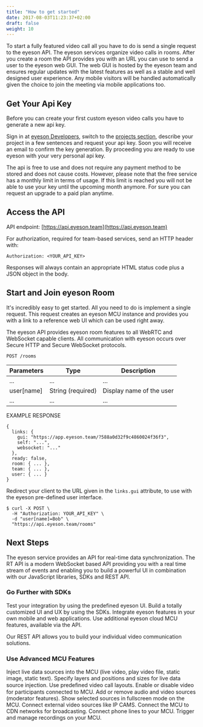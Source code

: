 ```yaml
---
title: "How to get started"
date: 2017-08-03T11:23:37+02:00
draft: false
weight: 10
---
```


To start a fully featured video call all you have to do is send a single
request to the eyeson API. The eyeson services organize video calls in
rooms. After you create a room the API provides you with an URL you can use to
send a user to the eyeson web GUI. The web GUI is hosted by the eyeson team and
ensures regular updates with the latest features as well as a stable and well
designed user experience. Any mobile visitors will be handled automatically
given the choice to join the meeting via mobile applications too.

## Get Your Api Key

Before you can create your first custom eyeson video calls you have to
generate a new api key.

Sign in at [eyeson Developers](https://developers.eyeson.team/), switch to
the [projects section](https://developers.eyeson.team/projects), describe your
project in a few sentences and request your api key. Soon you will receive an
email to confirm the key generation. By proceeding you are ready to use
eyeson with your very personal api key.

The api is free to use and does not require any payment method to be stored and
does not cause costs. However, please note that the free service has a
monthly limit in terms of usage. If this limit is reached you will not be able
to use your key until the upcoming month anymore. For sure you can request an
upgrade to a paid plan anytime.

## Access the API

API endpoint: [https://api.eyeson.team](https://api.eyeson.team)

For authorization, required for team-based services, send an HTTP header with:

```
Authorization: <YOUR_API_KEY>
```

Responses will always contain an appropriate HTML status code plus a JSON
object in the body.

## Start and Join eyeson Room

It's incredibly easy to get started. All you need to do is implement a single
request. This request creates an eyeson MCU instance and provides you with a
link to a reference web UI which can be used right away.

The eyeson API provides eyeson room features to all WebRTC and WebSocket
capable clients. All communication with eyeson occurs over Secure HTTP and
Secure WebSocket protocols.

```
POST /rooms
```

Parameters   | Type              | Description
------------ | ----------------- | -------
...          | ...               | ...
user[name]   | String (required) | Display name of the user
...          | ...               | ...

EXAMPLE RESPONSE
```
{
  links: {
    gui: "https://app.eyeson.team/?588a0d32f9c4860024f36f3",
    self: "...",
    websocket: "..."
  },
  ready: false,
  room: { ... },
  team: { ... },
  user: { ... }
}
```

Redirect your client to the URL given in the `links.gui` attribute, to use
with the eyeson pre-defined user interface.

```
$ curl -X POST \
  -H "Authorization: YOUR_API_KEY" \
  -d "user[name]=Bob" \
  "https://api.eyeson.team/rooms"
```

## Next Steps

The eyeson service provides an API for real-time data synchronization. The RT
API is a modern WebSocket based API providing you with a real time stream of
events and enabling you to build a powerful UI in combination with our
JavaScript libraries, SDKs and REST API.

### Go Further with SDKs

Test your integration by using the predefined eyeson UI. Build a totally
customized UI and UX by using the SDKs. Integrate eyeson features in your own
mobile and web applications. Use additional eyeson cloud MCU features,
available via the API.

Our REST API allows you to build your individual video communication solutions.

### Use Advanced MCU Features

Inject live data sources into the MCU (live video, play video file, static
image, static text). Specify layers and positions and sizes for live data
source injection. Use predeﬁned video call layouts. Enable or disable
video for participants connected to MCU. Add or remove audio and video sources
(moderator features). Show selected sources in fullscreen mode on the MCU.
Connect external video sources like IP CAMS. Connect the MCU to CDN networks
for broadcasting.  Connect phone lines to your MCU. Trigger and manage
 recordings on your MCU.

